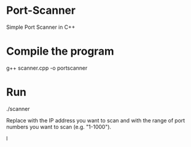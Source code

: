 # Port-Scanner

Simple Port  Scanner in C++

# Compile the program

g++ scanner.cpp -o portscanner

# Run 

./scanner <ip address> <port range>

Replace <ip address> with the IP address you want to scan and <port range> with the range of port numbers you want to scan (e.g. "1-1000").










l

